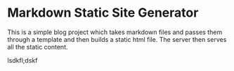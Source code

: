 # Markdown Static Site Generator


This is a simple blog project which takes markdown files and passes
them through a template and then builds a static html file. The server
then serves all the static content.

lsdkfl;dskf
